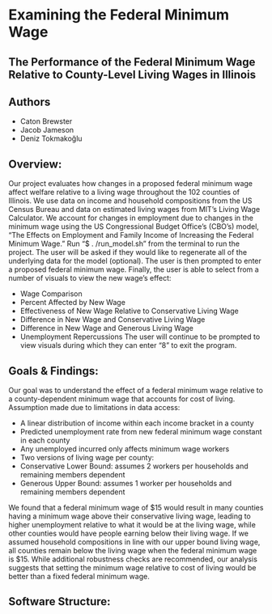 # Examining the Federal Minimum Wage
## The Performance of the Federal Minimum Wage Relative to County-Level Living Wages in Illinois

## Authors
* Caton Brewster
* Jacob Jameson
* Deniz Tokmakoğlu

## Overview:
Our project evaluates how changes in a proposed federal minimum wage affect welfare relative to a living wage throughout the 102 counties of Illinois.
We use data on income and household compositions from the US Census Bureau and data on estimated living wages from MIT’s Living Wage Calculator. We account for changes in employment due to changes in the minimum wage using the US Congressional Budget Office’s (CBO’s) model, “The Effects on Employment and Family Income of Increasing the Federal Minimum Wage.”
Run “$ . /run_model.sh” from the terminal to run the project.
The user will be asked if they would like to regenerate all of the underlying data for the model (optional). The user is then prompted to enter a proposed federal minimum wage. Finally, the user is able to select from a number of visuals to view the new wage’s effect:
* Wage Comparison
* Percent Affected by New Wage
* Effectiveness of New Wage Relative to Conservative Living Wage
* Difference in New Wage and Conservative Living Wage
* Difference in New Wage and Generous Living Wage
* Unemployment Repercussions
The user will continue to be prompted to view visuals during which they can enter “8” to exit the program.

## Goals & Findings:
Our goal was to understand the effect of a federal minimum wage relative to a county-dependent minimum wage that accounts for cost of living.
Assumption made due to limitations in data access:
* A linear distribution of income within each income bracket in a county
* Predicted unemployment rate from new federal minimum wage constant in each county
* Any unemployed incurred only affects minimum wage workers
* Two versions of living wage per county:
* Conservative Lower Bound: assumes 2 workers per households and remaining members dependent
* Generous Upper Bound: assumes 1 worker per households and remaining members dependent

We found that a federal minimum wage of $15 would result in many counties having a minimum wage above their conservative living wage, 
leading to higher unemployment relative to what it would be at the living wage, while other counties would have people earning below their living wage. 
If we assumed household compositions in line with our upper bound living wage, all counties remain below the living wage when the federal minimum wage is $15. 
While additional robustness checks are recommended, our analysis suggests that setting the minimum wage relative to cost of living would be better than a fixed 
federal minimum wage.

## Software Structure:
